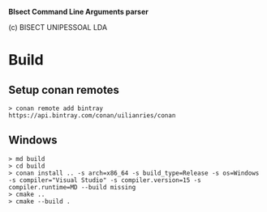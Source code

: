 **BIsect Command Line Arguments parser**

(c) BISECT UNIPESSOAL LDA



# Build

## Setup conan remotes

```
> conan remote add bintray https://api.bintray.com/conan/uilianries/conan
```

## Windows
```
> md build
> cd build
> conan install .. -s arch=x86_64 -s build_type=Release -s os=Windows -s compiler="Visual Studio" -s compiler.version=15 -s compiler.runtime=MD --build missing
> cmake ..
> cmake --build .
```

